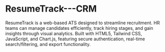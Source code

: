 # ResumeTrack---CRM
ResumeTrack is a web-based ATS designed to streamline recruitment. HR teams can manage candidates efficiently, track hiring stages, and gain insights through visual analytics. Built with HTML5, Tailwind CSS, JavaScript, and Chart.js, featuring secure authentication, real-time search/filtering, and export functionality.
